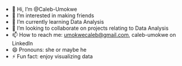 - 👋 Hi, I’m @Caleb-Umokwe
- 👀 I’m interested in making friends 
- 🌱 I’m currently learning Data Analysis 
- 💞️ I’m looking to collaborate on projects relating to Data Analysis 
- 📫 How to reach me: umokwecaleb@gmail.com, caleb-umokwe on LinkedIn 
- 😄 Pronouns: she or maybe he
- ⚡ Fun fact: enjoy visualizing data

<!---
Caleb-Umokwe/Caleb-Umokwe is a ✨ special ✨ repository because its `README.md` (this file) appears on your GitHub profile.
You can click the Preview link to take a look at your changes.
--->
